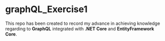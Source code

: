 # graphQL_Exercise1

This repo has been created to record my advance in achieving knowledge regarding to __GraphQL__ integrated with __.NET Core__ and __EntityFramework Core__.
